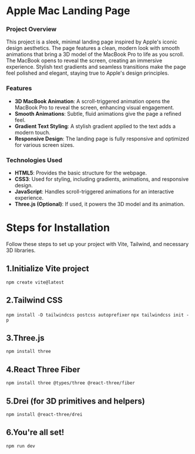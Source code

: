 # Apple Mac Landing Page

### Project Overview
This project is a sleek, minimal landing page inspired by Apple's iconic design aesthetics. The page features a clean, modern look with smooth animations that bring a 3D model of the MacBook Pro to life as you scroll. The MacBook opens to reveal the screen, creating an immersive experience. Stylish text gradients and seamless transitions make the page feel polished and elegant, staying true to Apple's design principles.


### Features
- **3D MacBook Animation**: A scroll-triggered animation opens the MacBook Pro to reveal the screen, enhancing visual engagement.
- **Smooth Animations**: Subtle, fluid animations give the page a refined feel.
- **Gradient Text Styling**: A stylish gradient applied to the text adds a modern touch.
- **Responsive Design**: The landing page is fully responsive and optimized for various screen sizes.

### Technologies Used
- **HTML5**: Provides the basic structure for the webpage.
- **CSS3**: Used for styling, including gradients, animations, and responsive design.
- **JavaScript**: Handles scroll-triggered animations for an interactive experience.
- **Three.js (Optional)**: If used, it powers the 3D model and its animation.

# Steps for Installation

Follow these steps to set up your project with Vite, Tailwind, and necessary 3D libraries.

## 1.Initialize Vite project
```npm create vite@latest```

## 2.Tailwind CSS
```npm install -D tailwindcss postcss autoprefixer```
```npx tailwindcss init -p```

## 3.Three.js
```npm install three```

## 4.React Three Fiber
```npm install three @types/three @react-three/fiber```

## 5.Drei (for 3D primitives and helpers)
```npm install @react-three/drei```

## 6.You're all set!
```npm run dev```
